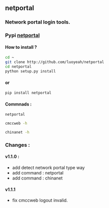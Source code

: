 ## netportal 

### Network portal login tools.
### Pypi [netportal](https://pypi.python.org/pypi/netportal)
#### How to install ?
 ```bash
 cd ~
 git clone http://github.com/luoyeah/netportal
 cd netportal
 python setup.py install
 ```
 
 #### or
 ```bash
 pip install netportal
 ```
 #### Commnads : 
````bash
netportal

cmccweb -h

chinanet -h
````

### Changes :
#### v1.1.0 : 
 * add detect network portal type way
 * add command : netportal
 * add command : chinanet

#### v1.1.1
 * fix cmccweb logout invalid.
    